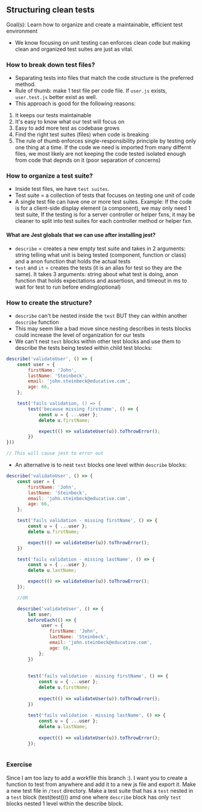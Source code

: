 ## Structuring clean tests

Goal(s): Learn how to organize and create a maintainable, efficient test environment

- We know focusing on unit testing can enforces clean code but making clean and organized test suites are just as vital.

### How to break down test files?

- Separating tests into files that match the code structure is the preferred method.
- Rule of thumb: make 1 test file per code file. If `user.js` exists, `user.test.js` better exist as well.
- This approach is good for the following reasons:

1. It keeps our tests maintainable
2. It's easy to know what our test will focus on
3. Easy to add more test as codebase grows
4. Find the right test suites (files) when code is breaking
5. The rule of thumb enforces single-responsibility principle by testing only one thing at a time. If the code we need is imported from many differnt files, we
   most likely are not keeping the code tested isolated enough from code that depnds on it (poor separation of concerns)

### How to organize a test suite?

- Inside test files, we have `test suites`.
- Test suite = a collection of tests that focuses on testing one unit of code
- A single test file can have one or more test suites.
   Example: If the code is for a client-side display element (a component), we may only need 1 test suite, If the testing is for a server controller or helper fxns, it may be cleaner to
   split into test suites for each controller method or helper fxn.

#### What are Jest globals that we can use after installing jest?

- `describe` = creates a new empty test suite and takes in 2 arguments: string telling what unit is being tested (component, function or class) and a anon function that holds the actual tests
- `test` and `it` = creates the tests (it is an alias for test so they are the same). It takes 3 arguments: string about what test is doing, anon function that holds expectations and assertiosn, and timeout in ms to wait for test to run before ending(optional)

### How to create the structure?

- `describe` can't be nested inside the `test` BUT they can within another `describe` function
- This may seem like a bad move since nesting describes in tests blocks could increase the level of organization for our tests
- We can't nest `test` blocks within other test blocks and use them to describe the tests being tested within child test blocks:

```js
describe('validateUser', () => {
    const user = {
        firstName: 'John',
        lastName: 'Steinbeck',
        email: 'john.steinbeck@educative.com',
        age: 66,
    };

    test('fails validation, () => {
        test('because missing firstname', () => {
            const u = { ...user };
            delete u.firstName;

            expect(() => validateUser(u)).toThrowError();
        })
}))

// This will cause jest to error out

```

- An alternative is to nest `test` blocks one level within `describe` blocks:

```js
describe('validateUser', () => {
    const user = {
        firstName: 'John',
        lastName: 'Steinbeck',
        email: 'john.steinbeck@educative.com',
        age: 66,
    };

    test('fails validation - missing firstName', () => {
        const u = { ...user };
        delete u.firstName;

        expect(() => validateUser(u)).toThrowError();
    })

    test('fails validation - missing lastName', () => {
        const u = { ...user };
        delete u.lastName;

        expect(() => validateUser(u)).toThrowError();
    });

    //OR

    describe('validateUser', () => {
        let user;
        beforeEach(() => {
             user = {
                firstName: 'John',
                lastName: 'Steinbeck',
                email: 'john.steinbeck@educative.com',
                age: 66,
            };
        })
        
    
        test('fails validation - missing firstName', () => {
            const u = { ...user };
            delete u.firstName;
    
            expect(() => validateUser(u)).toThrowError();
        })
    
        test('fails validation - missing lastName', () => {
            const u = { ...user };
            delete u.lastName;
    
            expect(() => validateUser(u)).toThrowError();
        });
  
```

### Exercise

Since I am too lazy to add a workfile this branch :). I want you to create a function to test from anywhere and add it to a new js file and export it. Make a new test file in `/test` directory. Make a test suite that has a `test` nested in a `test` block (test(test())) amd one where `describe` block has only `test` blocks nested 1 level within the describe block.